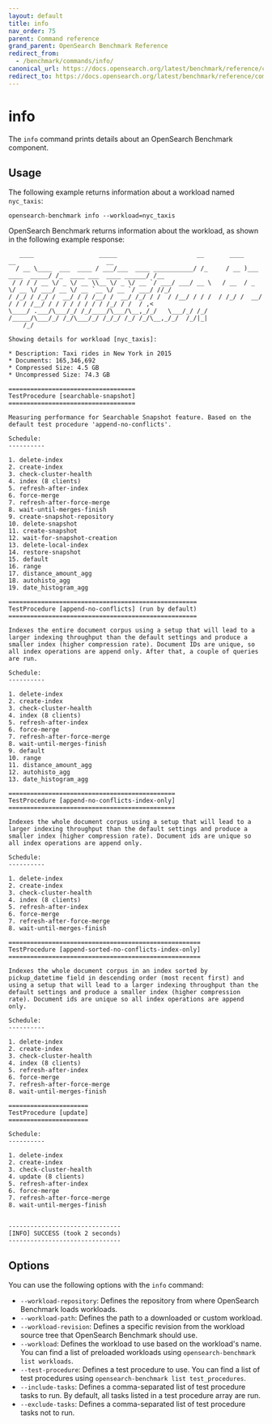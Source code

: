 ```yaml
---
layout: default
title: info
nav_order: 75
parent: Command reference
grand_parent: OpenSearch Benchmark Reference
redirect_from:
  - /benchmark/commands/info/
canonical_url: https://docs.opensearch.org/latest/benchmark/reference/commands/info/
redirect_to: https://docs.opensearch.org/latest/benchmark/reference/commands/info/
---
```


<!-- vale off -->
# info
<!-- vale on -->

The `info` command prints details about an OpenSearch Benchmark component. 

## Usage

The following example returns information about a workload named `nyc_taxis`: 

```
opensearch-benchmark info --workload=nyc_taxis
```

OpenSearch Benchmark returns information about the workload, as shown in the following example response: 

```
   ____                  _____                      __       ____                  __                         __
  / __ \____  ___  ____ / ___/___  ____ ___________/ /_     / __ )___  ____  _____/ /_  ____ ___  ____ ______/ /__
 / / / / __ \/ _ \/ __ \\__ \/ _ \/ __ `/ ___/ ___/ __ \   / __  / _ \/ __ \/ ___/ __ \/ __ `__ \/ __ `/ ___/ //_/
/ /_/ / /_/ /  __/ / / /__/ /  __/ /_/ / /  / /__/ / / /  / /_/ /  __/ / / / /__/ / / / / / / / / /_/ / /  / ,<
\____/ .___/\___/_/ /_/____/\___/\__,_/_/   \___/_/ /_/  /_____/\___/_/ /_/\___/_/ /_/_/ /_/ /_/\__,_/_/  /_/|_|
    /_/

Showing details for workload [nyc_taxis]:

* Description: Taxi rides in New York in 2015
* Documents: 165,346,692
* Compressed Size: 4.5 GB
* Uncompressed Size: 74.3 GB

===================================
TestProcedure [searchable-snapshot]
===================================

Measuring performance for Searchable Snapshot feature. Based on the default test procedure 'append-no-conflicts'.

Schedule: 
----------

1. delete-index
2. create-index 
3. check-cluster-health
4. index (8 clients)
5. refresh-after-index
6. force-merge
7. refresh-after-force-merge
8. wait-until-merges-finish
9. create-snapshot-repository
10. delete-snapshot
11. create-snapshot
12. wait-for-snapshot-creation
13. delete-local-index
14. restore-snapshot
15. default 
16. range
17. distance_amount_agg
18. autohisto_agg
19. date_histogram_agg

====================================================
TestProcedure [append-no-conflicts] (run by default) 
====================================================

Indexes the entire document corpus using a setup that will lead to a larger indexing throughput than the default settings and produce a smaller index (higher compression rate). Document IDs are unique, so all index operations are append only. After that, a couple of queries are run. 

Schedule:
----------

1. delete-index
2. create-index
3. check-cluster-health
4. index (8 clients)
5. refresh-after-index
6. force-merge
7. refresh-after-force-merge
8. wait-until-merges-finish
9. default
10. range
11. distance_amount_agg
12. autohisto_agg
13. date_histogram_agg

==============================================
TestProcedure [append-no-conflicts-index-only]
==============================================

Indexes the whole document corpus using a setup that will lead to a larger indexing throughput than the default settings and produce a smaller index (higher compression rate). Document ids are unique so all index operations are append only.

Schedule:
----------

1. delete-index
2. create-index
3. check-cluster-health
4. index (8 clients)
5. refresh-after-index
6. force-merge
7. refresh-after-force-merge
8. wait-until-merges-finish

=====================================================
TestProcedure [append-sorted-no-conflicts-index-only]
=====================================================

Indexes the whole document corpus in an index sorted by pickup_datetime field in descending order (most recent first) and using a setup that will lead to a larger indexing throughput than the default settings and produce a smaller index (higher compression rate). Document ids are unique so all index operations are append only.

Schedule:
----------

1. delete-index
2. create-index
3. check-cluster-health
4. index (8 clients)
5. refresh-after-index
6. force-merge
7. refresh-after-force-merge
8. wait-until-merges-finish

======================
TestProcedure [update]
======================

Schedule:
----------

1. delete-index
2. create-index
3. check-cluster-health
4. update (8 clients)
5. refresh-after-index
6. force-merge
7. refresh-after-force-merge
8. wait-until-merges-finish


-------------------------------
[INFO] SUCCESS (took 2 seconds)
-------------------------------
```

## Options

You can use the following options with the `info` command: 


- `--workload-repository`: Defines the repository from where OpenSearch Benchmark loads workloads.
- `--workload-path`: Defines the path to a downloaded or custom workload. 
- `--workload-revision`: Defines a specific revision from the workload source tree that OpenSearch Benchmark should use.
- `--workload`: Defines the workload to use based on the workload's name. You can find a list of preloaded workloads using `opensearch-benchmark list workloads`. 
- `--test-procedure`: Defines a test procedure to use. You can find a list of test procedures using `opensearch-benchmark list test_procedures`.
- `--include-tasks`: Defines a comma-separated list of test procedure tasks to run. By default, all tasks listed in a test procedure array are run.
- `--exclude-tasks`: Defines a comma-separated list of test procedure tasks not to run. 
